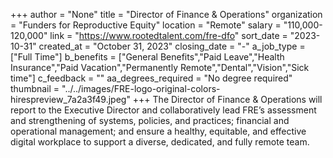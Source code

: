 +++
author = "None"
title = "Director of Finance & Operations"
organization = "Funders for Reproductive Equity"
location = "Remote"
salary = "110,000-120,000"
link = "https://www.rootedtalent.com/fre-dfo"
sort_date = "2023-10-31"
created_at = "October 31, 2023"
closing_date = "-"
a_job_type = ["Full Time"]
b_benefits = ["General Benefits","Paid Leave","Health Insurance","Paid Vacation","Permanently Remote","Dental","Vision","Sick time"]
c_feedback = ""
aa_degrees_required = "No degree required"
thumbnail = "../../images/FRE-logo-original-colors-hirespreview_7a2a3f49.jpeg"
+++
The Director of Finance & Operations will report to the Executive Director and collaboratively lead FRE’s assessment and strengthening of systems, policies, and practices; financial and operational management; and ensure a healthy, equitable, and effective digital workplace to support a diverse, dedicated, and fully remote team. 